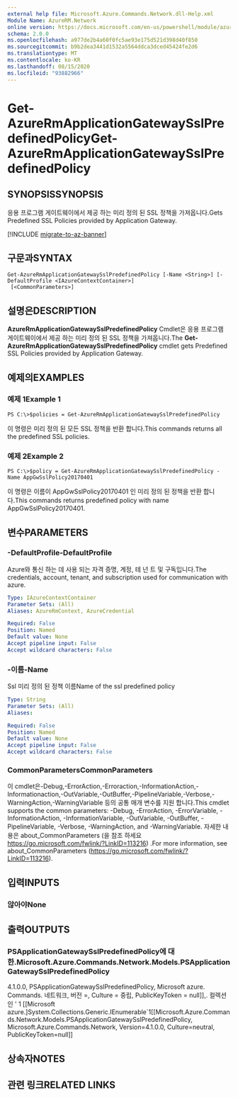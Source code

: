 ```yaml
---
external help file: Microsoft.Azure.Commands.Network.dll-Help.xml
Module Name: AzureRM.Network
online version: https://docs.microsoft.com/en-us/powershell/module/azurerm.network/get-azurermapplicationgatewaysslpredefinedpolicy
schema: 2.0.0
ms.openlocfilehash: a977de2b4a60f0fc5ae93e175d521d398d40f850
ms.sourcegitcommit: b9b2dea3441d1532a5564ddca3dced45424fe2d6
ms.translationtype: MT
ms.contentlocale: ko-KR
ms.lasthandoff: 08/15/2020
ms.locfileid: "93882966"
---
```

# <span data-ttu-id="2c400-101">Get-AzureRmApplicationGatewaySslPredefinedPolicy</span><span class="sxs-lookup"><span data-stu-id="2c400-101">Get-AzureRmApplicationGatewaySslPredefinedPolicy</span></span>

## <span data-ttu-id="2c400-102">SYNOPSIS</span><span class="sxs-lookup"><span data-stu-id="2c400-102">SYNOPSIS</span></span>
<span data-ttu-id="2c400-103">응용 프로그램 게이트웨이에서 제공 하는 미리 정의 된 SSL 정책을 가져옵니다.</span><span class="sxs-lookup"><span data-stu-id="2c400-103">Gets Predefined SSL Policies provided by Application Gateway.</span></span>

[!INCLUDE [migrate-to-az-banner](../../includes/migrate-to-az-banner.md)]

## <span data-ttu-id="2c400-104">구문과</span><span class="sxs-lookup"><span data-stu-id="2c400-104">SYNTAX</span></span>

```
Get-AzureRmApplicationGatewaySslPredefinedPolicy [-Name <String>] [-DefaultProfile <IAzureContextContainer>]
 [<CommonParameters>]
```

## <span data-ttu-id="2c400-105">설명은</span><span class="sxs-lookup"><span data-stu-id="2c400-105">DESCRIPTION</span></span>
<span data-ttu-id="2c400-106">**AzureRmApplicationGatewaySslPredefinedPolicy** Cmdlet은 응용 프로그램 게이트웨이에서 제공 하는 미리 정의 된 SSL 정책을 가져옵니다.</span><span class="sxs-lookup"><span data-stu-id="2c400-106">The **Get-AzureRmApplicationGatewaySslPredefinedPolicy** cmdlet gets Predefined SSL Policies provided by Application Gateway.</span></span>

## <span data-ttu-id="2c400-107">예제의</span><span class="sxs-lookup"><span data-stu-id="2c400-107">EXAMPLES</span></span>

### <span data-ttu-id="2c400-108">예제 1</span><span class="sxs-lookup"><span data-stu-id="2c400-108">Example 1</span></span>
```
PS C:\>$policies = Get-AzureRmApplicationGatewaySslPredefinedPolicy
```

<span data-ttu-id="2c400-109">이 명령은 미리 정의 된 모든 SSL 정책을 반환 합니다.</span><span class="sxs-lookup"><span data-stu-id="2c400-109">This commands returns all the predefined SSL policies.</span></span>

### <span data-ttu-id="2c400-110">예제 2</span><span class="sxs-lookup"><span data-stu-id="2c400-110">Example 2</span></span>
```
PS C:\>$policy = Get-AzureRmApplicationGatewaySslPredefinedPolicy -Name AppGwSslPolicy20170401
```

<span data-ttu-id="2c400-111">이 명령은 이름이 AppGwSslPolicy20170401 인 미리 정의 된 정책을 반환 합니다.</span><span class="sxs-lookup"><span data-stu-id="2c400-111">This commands returns predefined policy with name AppGwSslPolicy20170401.</span></span>

## <span data-ttu-id="2c400-112">변수</span><span class="sxs-lookup"><span data-stu-id="2c400-112">PARAMETERS</span></span>

### <span data-ttu-id="2c400-113">-DefaultProfile</span><span class="sxs-lookup"><span data-stu-id="2c400-113">-DefaultProfile</span></span>
<span data-ttu-id="2c400-114">Azure와 통신 하는 데 사용 되는 자격 증명, 계정, 테 넌 트 및 구독입니다.</span><span class="sxs-lookup"><span data-stu-id="2c400-114">The credentials, account, tenant, and subscription used for communication with azure.</span></span>

```yaml
Type: IAzureContextContainer
Parameter Sets: (All)
Aliases: AzureRmContext, AzureCredential

Required: False
Position: Named
Default value: None
Accept pipeline input: False
Accept wildcard characters: False
```

### <span data-ttu-id="2c400-115">-이름</span><span class="sxs-lookup"><span data-stu-id="2c400-115">-Name</span></span>
<span data-ttu-id="2c400-116">Ssl 미리 정의 된 정책 이름</span><span class="sxs-lookup"><span data-stu-id="2c400-116">Name of the ssl predefined policy</span></span>

```yaml
Type: String
Parameter Sets: (All)
Aliases: 

Required: False
Position: Named
Default value: None
Accept pipeline input: False
Accept wildcard characters: False
```

### <span data-ttu-id="2c400-117">CommonParameters</span><span class="sxs-lookup"><span data-stu-id="2c400-117">CommonParameters</span></span>
<span data-ttu-id="2c400-118">이 cmdlet은-Debug,-ErrorAction,-Erroraction,-InformationAction,-Informationaction,-OutVariable,-OutBuffer,-PipelineVariable,-Verbose,-WarningAction,-WarningVariable 등의 공통 매개 변수를 지원 합니다.</span><span class="sxs-lookup"><span data-stu-id="2c400-118">This cmdlet supports the common parameters: -Debug, -ErrorAction, -ErrorVariable, -InformationAction, -InformationVariable, -OutVariable, -OutBuffer, -PipelineVariable, -Verbose, -WarningAction, and -WarningVariable.</span></span> <span data-ttu-id="2c400-119">자세한 내용은 about_CommonParameters (을 참조 하세요 https://go.microsoft.com/fwlink/?LinkID=113216) .</span><span class="sxs-lookup"><span data-stu-id="2c400-119">For more information, see about_CommonParameters (https://go.microsoft.com/fwlink/?LinkID=113216).</span></span>

## <span data-ttu-id="2c400-120">입력</span><span class="sxs-lookup"><span data-stu-id="2c400-120">INPUTS</span></span>

### <span data-ttu-id="2c400-121">않아야</span><span class="sxs-lookup"><span data-stu-id="2c400-121">None</span></span>

## <span data-ttu-id="2c400-122">출력</span><span class="sxs-lookup"><span data-stu-id="2c400-122">OUTPUTS</span></span>

### <span data-ttu-id="2c400-123">PSApplicationGatewaySslPredefinedPolicy에 대 한.</span><span class="sxs-lookup"><span data-stu-id="2c400-123">Microsoft.Azure.Commands.Network.Models.PSApplicationGatewaySslPredefinedPolicy</span></span>
<span data-ttu-id="2c400-124">4.1.0.0, PSApplicationGatewaySslPredefinedPolicy, Microsoft azure. Commands. 네트워크, 버전 =, Culture = 중립, PublicKeyToken = null]],. 컬렉션인 ' 1 [[Microsoft azure.]</span><span class="sxs-lookup"><span data-stu-id="2c400-124">System.Collections.Generic.IEnumerable\`1[[Microsoft.Azure.Commands.Network.Models.PSApplicationGatewaySslPredefinedPolicy, Microsoft.Azure.Commands.Network, Version=4.1.0.0, Culture=neutral, PublicKeyToken=null]]</span></span>

## <span data-ttu-id="2c400-125">상속자</span><span class="sxs-lookup"><span data-stu-id="2c400-125">NOTES</span></span>

## <span data-ttu-id="2c400-126">관련 링크</span><span class="sxs-lookup"><span data-stu-id="2c400-126">RELATED LINKS</span></span>

